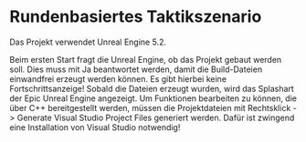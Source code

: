 # Rundenbasiertes Taktikszenario

Das Projekt verwendet Unreal Engine 5.2.

Beim ersten Start fragt die Unreal Engine, ob das Projekt gebaut werden soll. Dies muss mit Ja beantwortet werden, damit die Build-Dateien einwandfrei erzeugt werden können. Es gibt hierbei keine Fortschrittsanzeige! Sobald die Dateien erzeugt wurden, wird das Splashart der Epic Unreal Engine angezeigt.
Um Funktionen bearbeiten zu können, die über C++ bereitgestellt werden, müssen die Projektdateien mit Rechtsklick -> Generate Visual Studio Project Files generiert werden. Dafür ist zwingend eine Installation von Visual Studio notwendig!

